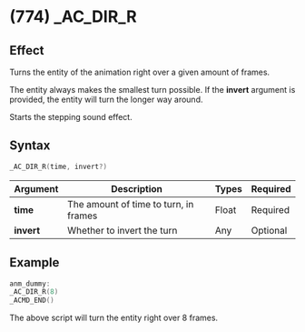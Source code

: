 # (774) _AC_DIR_R

## Effect

Turns the entity of the animation right over a given amount of frames.

The entity always makes the smallest turn possible. If the **invert** argument is provided, the entity will turn the longer way around.

Starts the stepping sound effect.

## Syntax

```c
_AC_DIR_R(time, invert?)
```

| Argument | Description | Types | Required |
| - | - | - | - |
| **time** | The amount of time to turn, in frames | Float | Required |
| **invert** | Whether to invert the turn | Any | Optional |

## Example

```c
anm_dummy:
_AC_DIR_R(8)
_ACMD_END()
```

The above script will turn the entity right over 8 frames.
